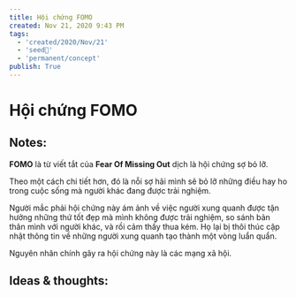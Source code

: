 ```yaml
---
title: Hội chứng FOMO
created: Nov 21, 2020 9:43 PM
tags:
  - 'created/2020/Nov/21'
  - 'seed🥜'
  - 'permanent/concept'
publish: True
---
```

# Hội chứng FOMO

## Notes:
**FOMO** là từ viết tắt của **Fear Of Missing Out** dịch là hội chứng sợ bỏ lỡ.

Theo một cách chi tiết hơn, đó là nỗi sợ hãi mình sẽ bỏ lỡ những điều hay ho trong cuộc sống mà người khác đang được trải nghiệm. 

Người mắc phải hội chứng này ám ảnh về việc người xung quanh được tận hưởng những thứ tốt đẹp mà mình không được trải nghiệm, so sánh bản thân mình với người khác, và rồi cảm thấy thua kém. Họ lại bị thôi thúc cập nhật thông tin về những người xung quanh tạo thành một vòng luẩn quẩn. 

Nguyên nhân chính gây ra hội chứng này là các mạng xã hội.

## Ideas & thoughts:
